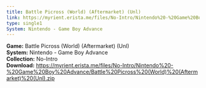 ```yaml
---
title: Battle Picross (World) (Aftermarket) (Unl)
link: https://myrient.erista.me/files/No-Intro/Nintendo%20-%20Game%20Boy%20Advance/Battle%20Picross%20(World)%20(Aftermarket)%20(Unl).zip
type: single1
System: Nintendo - Game Boy Advance
---
```

<b>Game:</b> Battle Picross (World) (Aftermarket) (Unl)<br>
<b>System:</b> Nintendo - Game Boy Advance<br>
<b>Collection:</b> No-Intro<br>
<b>Download:</b> https://myrient.erista.me/files/No-Intro/Nintendo%20-%20Game%20Boy%20Advance/Battle%20Picross%20(World)%20(Aftermarket)%20(Unl).zip